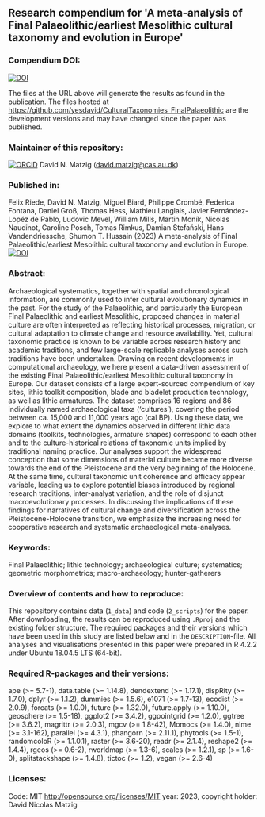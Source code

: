 
## Research compendium for 'A meta-analysis of Final Palaeolithic/earliest Mesolithic cultural taxonomy and evolution in Europe' 

### Compendium DOI:

[![DOI](https://zenodo.org/badge/DOI/.svg)](https://doi.org/)

The files at the URL above will generate the results as found in the publication. The files hosted at <https://github.com/yesdavid/CulturalTaxonomies_FinalPalaeolithic> are the development versions and may have changed since the paper was published.

### Maintainer of this repository:

[![ORCiD](https://img.shields.io/badge/ORCiD-0000--0001--7349--5401-green.svg)](http://orcid.org/0000-0001-7349-5401) David N. Matzig (<david.matzig@cas.au.dk>) 

### Published in:

Felix Riede, David N. Matzig, Miguel Biard, Philippe Crombé, Federica Fontana, Daniel Groß, Thomas Hess, Mathieu Langlais, Javier Fernández-Lopéz de Pablo, Ludovic Mevel, William Mills, Martin Moník, Nicolas Naudinot, Caroline Posch, Tomas Rimkus, Damian Stefański, Hans Vandendriessche, Shumon T. Hussain (2023) A meta-analysis of Final Palaeolithic/earliest Mesolithic cultural taxonomy and evolution in Europe. [![DOI](https://zenodo.org/badge/DOI/.svg)](https://doi.org/) 

### Abstract:
Archaeological systematics, together with spatial and chronological information, are commonly used to infer cultural evolutionary dynamics in the past. For the study of the Palaeolithic, and particularly the European Final Palaeolithic and earliest Mesolithic, proposed changes in material culture are often interpreted as reflecting historical processes, migration, or cultural adaptation to climate change and resource availability. Yet, cultural taxonomic practice is known to be variable across research history and academic traditions, and few large-scale replicable analyses across such traditions have been undertaken. Drawing on recent developments in computational archaeology, we here present a data-driven assessment of the existing Final Palaeolithic/earliest Mesolithic cultural taxonomy in Europe. Our dataset consists of a large expert-sourced compendium of key sites, lithic toolkit composition, blade and bladelet production technology, as well as lithic armatures. The dataset comprises 16 regions and 86 individually named archaeological taxa (‘cultures’), covering the period between ca. 15,000 and 11,000 years ago (cal BP). Using these data, we explore to what extent the dynamics observed in different lithic data domains (toolkits, technologies, armature shapes) correspond to each other and to the culture-historical relations of taxonomic units implied by traditional naming practice. Our analyses support the widespread conception that some dimensions of material culture became more diverse towards the end of the Pleistocene and the very beginning of the Holocene. At the same time, cultural taxonomic unit coherence and efficacy appear variable, leading us to explore potential biases introduced by regional research traditions, inter-analyst variation, and the role of disjunct macroevolutionary processes. In discussing the implications of these findings for narratives of cultural change and diversification across the Pleistocene-Holocene transition, we emphasize the increasing need for cooperative research and systematic archaeological meta-analyses.

### Keywords:
Final Palaeolithic; lithic technology; archaeological culture; systematics; geometric morphometrics; macro-archaeology; hunter-gatherers

### Overview of contents and how to reproduce:

This repository contains data (`1_data`) and code (`2_scripts`) for the paper. After downloading, the results can be reproduced using `.Rproj` and the existing folder structure. The required packages and their versions which have been used in this study are listed below and in the `DESCRIPTION`-file. All analyses and visualisations presented in this paper were prepared in R 4.2.2 under Ubuntu 18.04.5 LTS (64-bit).

### Required R-packages and their versions:
ape (>= 5.7-1), data.table (>= 1.14.8), dendextend (>= 1.17.1), dispRity (>= 1.7.0), dplyr (>= 1.1.2), dummies (>= 1.5.6), e1071 (>= 1.7-13), ecodist (>= 2.0.9), forcats (>= 1.0.0), future (>= 1.32.0), future.apply (>= 1.10.0), geosphere (>= 1.5-18), ggplot2 (>= 3.4.2), ggpointgrid (>= 1.2.0), ggtree (>= 3.6.2), magrittr (>= 2.0.3), mgcv (>= 1.8-42), Momocs (>= 1.4.0), nlme (>= 3.1-162), parallel (>= 4.3.1), phangorn (>= 2.11.1), phytools (>= 1.5-1), randomcoloR (>= 1.1.0.1), raster (>= 3.6-20), readr (>= 2.1.4), reshape2 (>= 1.4.4), rgeos (>= 0.6-2), rworldmap (>= 1.3-6), scales (>= 1.2.1), sp (>= 1.6-0), splitstackshape (>= 1.4.8), tictoc (>= 1.2), vegan (>= 2.6-4)

### Licenses:
Code: MIT <http://opensource.org/licenses/MIT> year: 2023, copyright holder: David Nicolas Matzig

